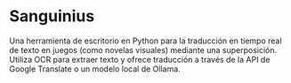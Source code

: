 # Sanguinius
Una herramienta de escritorio en Python para la traducción en tiempo real de texto en juegos (como novelas visuales) mediante una superposición. Utiliza OCR para extraer texto y ofrece traducción a través de la API de Google Translate o un modelo local de Ollama.
